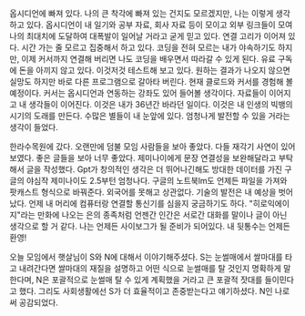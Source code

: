 옵시디언에 빠져 있다. 나의 큰 착각에 빠져 있는 건지도 모르겠지만, 나는 이렇게 생각하고 있다. 옵시디언이 내 일기와 공부 자료, 회사 자료 등이 모이고 외부 링크들이 모여 나의 최대치에 도달하여 대폭발이 일어날 거라고 굳게 믿고 있다. 연결 고리가 이어져 있다. 시간 가는 줄 모르고 집중해서 하고 있다. 코딩을 전혀 모르는 내가 야속하기도 하지만, 이제 커서까지 연결해 버리면 나도 코딩을 배우면서 따라갈 수 있게 된다. 유료 구독에 돈을 아끼지 않고 있다. 이것저것 테스트해 보고 있다. 원하는 결과가 나오지 않으면 실망도 하지만 바로 다른 프로그램으로 갈아타 버린다. 현재 클로드와 커서를 경험해 볼 예정이다. 커서는 옵시디언과 연동하는 강좌도 있어 들어볼 생각이다. 자료들이 이어지고 내 생각들이 이어진다. 이것은 내가 36년간 바라던 일이다. 이것은 내 인생의 빅뱅의 시기의 도래를 만든다. 수많은 별들이 내 눈앞에 있다. 엄청나게 발전할 수 있을 거라는 생각이 들었다.

한라수목원에 갔다.
오랜만에 덤불 모임 사람들을 보아 좋았다.
다들 재각기 사연이 있어보였다.
좋은 글들을 보아 너무 좋았다.
제미나이에게 문장 연결성을 보완해달라고 부탁해서 글을 작성했다. Gpt가 창의적인 생각은 더 뛰어나긴해도 방대한 데이터를 가진 구글의 야심작 제미나이도 2.5부턴 엄청나다.
구글의 노트북lm도 언제든 파일을 가져와 팟캐스트 형식으로 바꿔준다. 외국어를 못해고 상관없다. 기술의 발전은 내 예상을 벗어났다. 언제 내 머리에 컴퓨터랑 연결할 통신기를 심을지 궁금하기도 하다. "히로익에이지"라는 만화에 나오는 은의 종족처럼 언젠간 인간은 서로간 대화를 말이나 글이 아닌 생각으로 할 거 같다. 
나는 언제든 사이보그가 될 준비가 되어있다.
내 뒷통수는 언제든 환영!

오늘 모임에서 햇살님이 S와 N에 대해서 이야기해주셨다. S는 눈썰매에서 쌀마대를 타고 내려간다면 쌀마대의 재질을 설명하고 어떤 식으로 눈썰매를 탈 것인지 명확하게 말한다며, N은 포괄적으로 눈썰매 탈 수 있게 계획했을 거라고 큰 포괄적 잣대를 들이민다고 했다. 그리도 사회생활에선 S가 더 효율적이고 존중받는다고 얘기하셨다. 
N인 나로써 공감되었다. 

